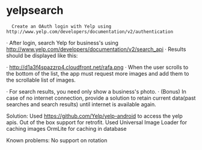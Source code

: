 # yelpsearch

      Create an OAuth login with Yelp using http://www.yelp.com/developers/documentation/v2/authentication 
·         After login, search Yelp for business's using http://www.yelp.com/developers/documentation/v2/search_api
·         Results should be displayed like this: 

·         http://d1a3f4spazzrp4.cloudfront.net/rafa.png
·         When the user scrolls to the bottom of the list, the app must request more images and add them to the scrollable list of images.
 
·         For search results, you need only show a business's photo.
·         (Bonus) In case of no internet connection, provide a solution to retain current data(past searches and search results) until internet is available again.


Solution:
Used https://github.com/Yelp/yelp-android to access the yelp apis. Out of the box support for retrofit.
Used Universal Image Loader for caching images
OrmLite for caching in database

Known problems:
No support on rotation
